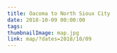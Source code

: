 ```yaml
---
title: Oacoma to North Sioux City
date: 2018-10-09 00:00:00
tags:
thumbnailImage: map.jpg
link: map/?dates=2018/10/09
---
```

<!-- excerpt -->
